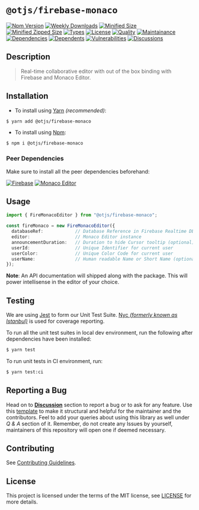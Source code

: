 # `@otjs/firebase-monaco`

[![Npm Version](https://img.shields.io/npm/v/@otjs/firebase-monaco)](https://www.npmjs.com/package/@otjs/firebase-monaco)
[![Weekly Downloads](https://img.shields.io/npm/dw/@otjs/firebase-monaco)](https://www.npmjs.com/package/@otjs/firebase-monaco)
[![Minified Size](https://img.shields.io/bundlephobia/min/@otjs/firebase-monaco)](https://www.npmjs.com/package/@otjs/firebase-monaco)
[![Minified Zipped Size](https://img.shields.io/bundlephobia/minzip/@otjs/firebase-monaco)](https://www.npmjs.com/package/@otjs/firebase-monaco)
[![Types](https://img.shields.io/npm/types/@otjs/firebase-monaco)](https://www.npmjs.com/package/@otjs/firebase-monaco)
[![License](https://img.shields.io/npm/l/@otjs/firebase-monaco)](https://github.com/Progyan1997/Operational-Transformation/blob/main/packages/firebase-monaco/LICENSE)
[![Quality](https://img.shields.io/npms-io/quality-score/@otjs/firebase-monaco)](https://www.npmjs.com/package/@otjs/firebase-monaco)
[![Maintainance](https://img.shields.io/npms-io/maintenance-score/@otjs/firebase-monaco)](https://www.npmjs.com/package/@otjs/firebase-monaco)
[![Dependencies](https://img.shields.io/librariesio/release/npm/@otjs/firebase-monaco)](https://www.npmjs.com/package/@otjs/firebase-monaco)
[![Dependents](https://img.shields.io/librariesio/dependents/npm/@otjs/firebase-monaco)](https://www.npmjs.com/package/@otjs/firebase-monaco)
[![Vulnerabilities](https://img.shields.io/snyk/vulnerabilities/npm/@otjs/firebase-monaco)](https://github.com/Progyan1997/Operational-Transformation/blob/main/.github/SECURITY.md)
[![Discussions](https://img.shields.io/github/discussions/Progyan1997/Operational-Transformation)](https://github.com/Progyan1997/Operational-Transformation/discussions)

## Description

> Real-time collaborative editor with out of the box binding with Firebase and Monaco Editor.

## Installation

* To install using [Yarn](https://yarnpkg.com) _(recommended)_:

```sh
$ yarn add @otjs/firebase-monaco
```

* To install using [Npm](https://www.npmjs.com):

```sh
$ npm i @otjs/firebase-monaco
```

### Peer Dependencies

Make sure to install all the peer dependencies beforehand:

[![Firebase](https://img.shields.io/npm/dependency-version/@otjs/firebase-monaco/peer/firebase)](https://www.npmjs.com/package/firebase)
[![Monaco Editor](https://img.shields.io/npm/dependency-version/@otjs/firebase-monaco/peer/monaco-editor)](https://www.npmjs.com/package/monaco-editor)

## Usage

```ts
import { FireMonacoEditor } from "@otjs/firebase-monaco";

const fireMonaco = new FireMonacoEditor({
  databaseRef:            // Database Reference in Firebase Realtime DB
  editor:                 // Monaco Editor instance
  announcementDuration:   // Duration to hide Cursor tooltip (optional)
  userId:                 // Unique Identifier for current user
  userColor:              // Unique Color Code for current user
  userName:               // Human readable Name or Short Name (optional)
});
```
**Note**: An API documentation will shipped along with the package. This will power intellisense in the editor of your choice.

## Testing

We are using [Jest](https://jestjs.io) to form our Unit Test Suite. [Nyc _(formerly known as Istanbul)_](https://istanbul.js.org/) is used for coverage reporting.

To run all the unit test suites in local dev environment, run the following after dependencies have been installed:

```sh
$ yarn test
```

To run unit tests in CI environment, run:

```sh
$ yarn test:ci
```

## Reporting a Bug

Head on to [**Discussion**](https://github.com/Progyan1997/Operational-Transformation/discussions) section to report a bug or to ask for any feature. Use this [template](https://github.com/Progyan1997/Operational-Transformation/discussions/30) to make it structural and helpful for the maintainer and the contributors. Feel to add your queries about using this library as well under _Q & A_ section of it. Remember, do not create any Issues by yourself, maintainers of this repository will open one if deemed necessary.

## Contributing

See [Contributing Guidelines](https://github.com/Progyan1997/Operational-Transformation/blob/main/.github/CONTRIBUTING.md).

## License

This project is licensed under the terms of the MIT license, see [LICENSE](LICENSE) for more details.
